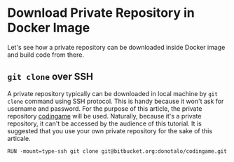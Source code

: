 # Download Private Repository in Docker Image

Let's see how a private repository can be downloaded inside Docker image and build code from there.

## `git clone` over SSH

A private repository typically can be downloaded in local machine by `git clone` command using SSH protocol. This is handy because it won't ask for username and password. For the purpose of this article, the private repository [codingame](https://bitbucket.org/donotalo/codingame/src/master/) will be used. Naturally, because it's a private repository, it can't be accessed by the audience of this tutorial. It is suggested that you use your own private repository for the sake of this articale.
```
RUN -mount=type-ssh git clone git@bitbucket.org:donotalo/codingame.git
```

